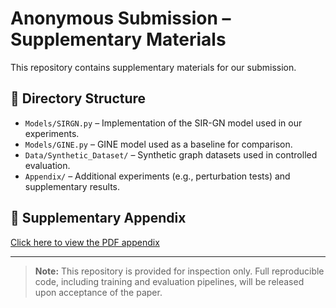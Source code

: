 # Anonymous Submission – Supplementary Materials

This repository contains supplementary materials for our submission.

## 📂 Directory Structure

- `Models/SIRGN.py` – Implementation of the SIR-GN model used in our experiments.
- `Models/GINE.py` – GINE model used as a baseline for comparison.
- `Data/Synthetic_Dataset/` – Synthetic graph datasets used in controlled evaluation.
- `Appendix/` – Additional experiments (e.g., perturbation tests) and supplementary results.

## 📄 Supplementary Appendix

[Click here to view the PDF appendix](Appendix/ICDM25_supplementary.pdf)

---

> **Note:** This repository is provided for inspection only. Full reproducible code, including training and evaluation pipelines, will be released upon acceptance of the paper.
